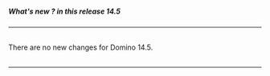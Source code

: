 ##### What's new ? in this release 14.5
---

<br>There are no new changes for Domino 14.5. <br>
<br>


---

